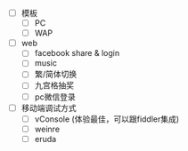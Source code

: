 

- [ ] 模板
  - [ ] PC
  - [ ] WAP
- [ ] web
  - [ ] facebook share & login
  - [ ] music
  - [ ] 繁/简体切换
  - [ ] 九宫格抽奖
  - [ ] pc微信登录
  
- [ ] 移动端调试方式
  - [ ] vConsole (体验最佳，可以跟fiddler集成)
  - [ ] weinre
  - [ ] eruda